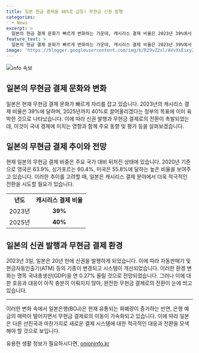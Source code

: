 ```yaml
---
title: 일본 현금 결제율 40%로 급등! 무현금 신권 발행
categories:
  - News
excerpt: >
  일본의 현금 결제 문화가 빠르게 변화하는 가운데, 캐시리스 결제 비율은 2023년 39%에서 2025년 40%로 증가할 전망이다. 새로운 지폐 발행으로 인한 시스템 개선으로 GDP는 0.27% 증가할 것으로 예상되지만, 일각에서는 무현금 결제로의 전환 움직임이 나타나고 있다. 현금을 받지 않는 가게가 늘어나는 가운데, 일본은 미국이나 영국에 비해 뒤처지는 것으로 평가되고 있다. 이에 따라 금융기관들도 디지털화에 가속화하고 있으며, 전세계적으로 고액권 지폐를 폐지하는 추세이다.
feature_text: >
  일본의 현금 결제 문화가 빠르게 변화하는 가운데, 캐시리스 결제 비율은 2023년 39%에서 2025년 40%로 증가할 전망이다. 새로운 지폐 발행으로 인한 시스템 개선으로 GDP는 0.27% 증가할 것으로 예상되지만, 일각에서는 무현금 결제로의 전환 움직임이 나타나고 있다. 현금을 받지 않는 가게가 늘어나는 가운데, 일본은 미국이나 영국에 비해 뒤처지는 것으로 평가되고 있다. 이에 따라 금융기관들도 디지털화에 가속화하고 있으며, 전세계적으로 고액권 지폐를 폐지하는 추세이다.
image: 'https://blogger.googleusercontent.com/img/b/R29vZ2xl/AVvXsEixyZcFfHzMRdzZMjFBmAUKJYCLCGyLL1o632UiGVXcaFdKo_bkvkuCioo0uUKlGfBVcT3P84aROyZIXSBEx3Aw5nCQ3pTgDom1WDC4m8eifvWiAmWEEVb4x6G_l8C0QH225ldMjyaFvpxGEBGNO37VmDTDMHGhJPq73UglMfDca1-0aw/s1600/blogspot.png'
---
```


<p><img src="https://blogger.googleusercontent.com/img/b/R29vZ2xl/AVvXsEixyZcFfHzMRdzZMjFBmAUKJYCLCGyLL1o632UiGVXcaFdKo_bkvkuCioo0uUKlGfBVcT3P84aROyZIXSBEx3Aw5nCQ3pTgDom1WDC4m8eifvWiAmWEEVb4x6G_l8C0QH225ldMjyaFvpxGEBGNO37VmDTDMHGhJPq73UglMfDca1-0aw/s1600/blogspot.png" alt="info 속보" /></p>

<h2 data-ke-size="size26">일본의 무현금 결제 문화와 변화</h2>

<p data-ke-size="size16">일본은 현재 무현금 결제 문화가 빠르게 자리를 잡고 있습니다. 2023년의 캐시리스 결제 비율은 39%에 달하며, 2025년까지 40%로 끌어올리겠다는 정부의 목표에 이미 육박한 것으로 나타났습니다. 이에 따라 신권 발행과 무현금 결제로의 전환이 촉발되었는데, 이것이 국내 경제에 미치는 영향과 함께 주요 동향 및 평가 등을 살펴보겠습니다.</p>

<h2 data-ke-size="size26">일본의 무현금 결제 추이와 전망</h2>

<p data-ke-size="size16">현재 일본의 무현금 결제 비중은 주요 국가 대비 뒤처진 상태에 있습니다. 2020년 기준으로 영국은 63.9%, 싱가포르는 60.4%, 미국은 55.8%에 달하는 높은 비율을 보여주고 있습니다. 이러한 추이를 고려할 때, 일본은 캐시리스 결제 분야에서 더욱 적극적인 전환을 시도할 필요가 있습니다.</p>

<table>
  <tr>
    <th>년도</th>
    <th>캐시리스 결제 비율</th>
  </tr>
  <tr>
    <td>2023년</td>
    <td style="text-align: center; height: 17px;"><b>39%</b></td>
  </tr>
  <tr>
    <td>2025년</td>
    <td style="text-align: center; height: 17px;"><b>40%</b></td>
  </tr>
</table>

<h2 data-ke-size="size26">일본의 신권 발행과 무현금 결제 환경</h2>

<p data-ke-size="size16">2023년 3일, 일본은 20년 만에 신권을 발행하게 되었습니다. 이에 따라 자동판매기 및 현금자동인출기(ATM) 등의 기종이 변경되고 시스템이 개선되었습니다. 이러한 환경 변화는 명목 국내총생산(GDP)을 연 0.27% 올릴 것으로 전망되었습니다. 그러나 이에 대한 호응과 대응이 아직 충분히 이뤄지지 않아, 완전한 무현금 결제로의 전환이 눈에 띄고 있습니다.</p>

<hr>

<p data-ke-size="size16">이러한 변화 속에서 일본은행(BOJ)은 현재 유통되는 화폐량이 증가하는 반면, 은행 예금의 매력이 떨어지면서 무현금 결제로의 이동이 가속화되고 있습니다. 이에 따라 일본은 다른 선진국과 마찬가지로 새로운 결제 시스템에 대한 적극적인 대응과 전환을 모색해야 할 것으로 보입니다.</p>
유용한 생활 정보가 필요하시다면, <a href="https://onioninfo.kr" rel="dofollow">onioninfo.kr</a>


